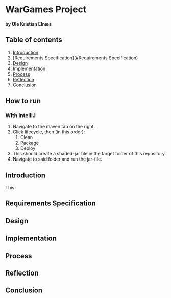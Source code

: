 
# WarGames Project 
#### by Ole Kristian Elnæs

## Table of contents
1. [Introduction](#Introduction)
2. [Requirements Specification](#Requirements Specification)
3. [Design](#Design)
4. [Implementation](#Implementation)
5. [Process](#Process)
6. [Reflection](#Reflection)
7. [Conclusion](#Conclusion)

## How to run

### With IntelliJ
1. Navigate to the maven tab on the right.
2. Click lifecycle, then (in this order):
   1. Clean
   2. Package
   3. Deploy
3. This should create a shaded-jar file in the target folder of this repository.
4. Navigate to said folder and run the jar-file.

## Introduction
This 


## Requirements Specification

## Design

## Implementation

## Process

## Reflection

## Conclusion
